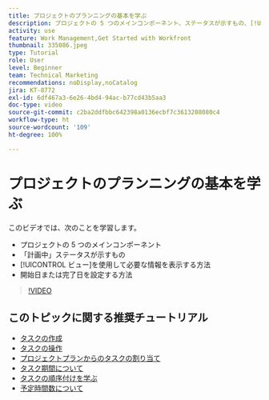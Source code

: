 ```yaml
---
title: プロジェクトのプランニングの基本を学ぶ
description: プロジェクトの 5 つのメインコンポーネント、ステータスが示すもの、[!UICONTROL ビュー]を使用して関連情報を表示する方法、開始日または期日を設定する方法について説明します。
activity: use
feature: Work Management,Get Started with Workfront
thumbnail: 335086.jpeg
type: Tutorial
role: User
level: Beginner
team: Technical Marketing
recommendations: noDisplay,noCatalog
jira: KT-8772
exl-id: 6df467a3-6e26-4bd4-94ac-b77cd43b5aa3
doc-type: video
source-git-commit: c2ba2ddfbbc642398a0136ecbf7c3613208080c4
workflow-type: ht
source-wordcount: '109'
ht-degree: 100%

---
```


# プロジェクトのプランニングの基本を学ぶ

このビデオでは、次のことを学習します。

* プロジェクトの 5 つのメインコンポーネント
* 「計画中」ステータスが示すもの
* [!UICONTROL ビュー]を使用して必要な情報を表示する方法
* 開始日または完了日を設定する方法

>[!VIDEO](https://video.tv.adobe.com/v/335086/?quality=12&learn=on)

## このトピックに関する推奨チュートリアル

* [タスクの作成](https://experienceleague.adobe.com/docs/workfront-learn/tutorials-workfront/manage-work/tasks/how-to-create-tasks.html?lang=ja)
* [タスクの操作](https://experienceleague.adobe.com/docs/workfront-learn/tutorials-workfront/manage-work/tasks/work-with-tasks.html?lang=ja)
* [プロジェクトプランからのタスクの割り当て](https://experienceleague.adobe.com/docs/workfront-learn/tutorials-workfront/manage-work/tasks/assign-tasks-from-the-project-plan.html?lang=ja)
* [タスク期間について](https://experienceleague.adobe.com/docs/workfront-learn/tutorials-workfront/manage-work/tasks/understand-task-durations.html?lang=ja)
* [タスクの順序付けを学ぶ](https://experienceleague.adobe.com/docs/workfront-learn/tutorials-workfront/manage-work/tasks/learn-to-sequence-tasks.html?lang=ja)
* [予定時間数について](https://experienceleague.adobe.com/docs/workfront-learn/tutorials-workfront/manage-work/tasks/understand-planned-hours.html?lang=ja)
